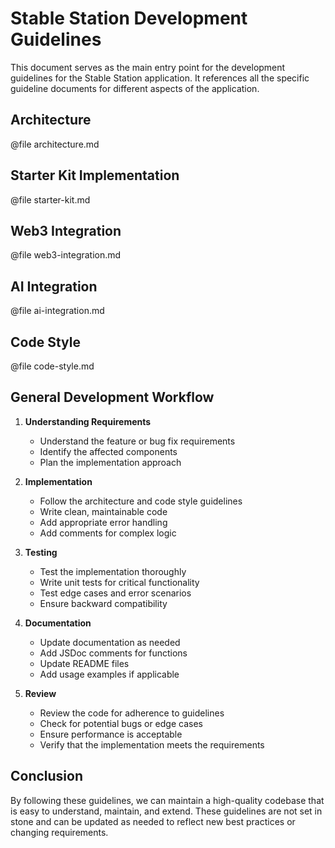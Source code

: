 # Stable Station Development Guidelines

This document serves as the main entry point for the development guidelines for the Stable Station application. It references all the specific guideline documents for different aspects of the application.

## Architecture

@file architecture.md

## Starter Kit Implementation

@file starter-kit.md

## Web3 Integration

@file web3-integration.md

## AI Integration

@file ai-integration.md

## Code Style

@file code-style.md

## General Development Workflow

1. **Understanding Requirements**

   - Understand the feature or bug fix requirements
   - Identify the affected components
   - Plan the implementation approach

2. **Implementation**

   - Follow the architecture and code style guidelines
   - Write clean, maintainable code
   - Add appropriate error handling
   - Add comments for complex logic

3. **Testing**

   - Test the implementation thoroughly
   - Write unit tests for critical functionality
   - Test edge cases and error scenarios
   - Ensure backward compatibility

4. **Documentation**

   - Update documentation as needed
   - Add JSDoc comments for functions
   - Update README files
   - Add usage examples if applicable

5. **Review**
   - Review the code for adherence to guidelines
   - Check for potential bugs or edge cases
   - Ensure performance is acceptable
   - Verify that the implementation meets the requirements

## Conclusion

By following these guidelines, we can maintain a high-quality codebase that is easy to understand, maintain, and extend. These guidelines are not set in stone and can be updated as needed to reflect new best practices or changing requirements.
